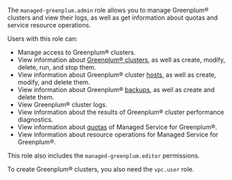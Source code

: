 The `managed-greenplum.admin` role allows you to manage Greenplum® clusters and view their logs, as well as get information about quotas and service resource operations.

Users with this role can:
* Manage access to Greenplum® clusters.
* View information about [Greenplum® clusters](../../managed-greenplum/concepts/index.md), as well as create, modify, delete, run, and stop them.
* View information about Greenplum® cluster [hosts](../../managed-greenplum/concepts/instance-types.md), as well as create, modify, and delete them.
* View information about Greenplum® [backups](../../managed-greenplum/concepts/backup.md), as well as create and delete them.
* View Greenplum® cluster logs.
* View information about the results of Greenplum® cluster performance diagnostics.
* View information about [quotas](../../managed-greenplum/concepts/limits.md#quotas) of Managed Service for Greenplum®.
* View information about resource operations for Managed Service for Greenplum®.

This role also includes the `managed-greenplum.editor` permissions.

To create Greenplum® clusters, you also need the `vpc.user` role.